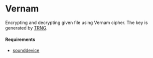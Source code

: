 # Vernam

Encrypting and decrypting given file using Vernam cipher. The key is generated by [TRNG](https://github.com/Lejdi/TRNG).

#### Requirements

 - [sounddevice](https://pypi.org/project/sounddevice/)
